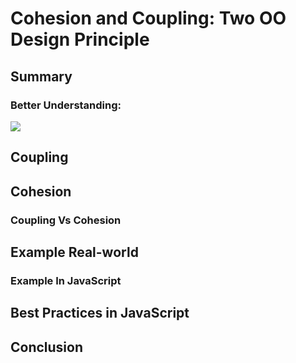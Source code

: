 # Cohesion and Coupling: Two OO Design Principle

## Summary

### Better Understanding:

![](https://logicmojo.com/assets/dist/new_pages/images/coupling-and-cohesion-example.png)

## Coupling

## Cohesion

### Coupling Vs Cohesion

## Example Real-world

### Example In JavaScript

## Best Practices in JavaScript

## Conclusion
